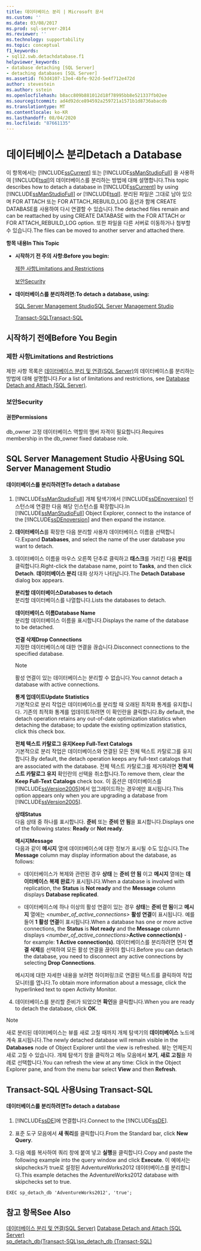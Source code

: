 ```yaml
---
title: 데이터베이스 분리 | Microsoft 문서
ms.custom: ''
ms.date: 03/08/2017
ms.prod: sql-server-2014
ms.reviewer: ''
ms.technology: supportability
ms.topic: conceptual
f1_keywords:
- sql12.swb.detachdatabase.f1
helpviewer_keywords:
- database detaching [SQL Server]
- detaching databases [SQL Server]
ms.assetid: f63d4107-13e4-4bfe-922d-5e4f712e472d
author: stevestein
ms.author: sstein
ms.openlocfilehash: b8acc809b881012d18f78995bb8e521337fb02ee
ms.sourcegitcommit: ad4d92dce894592a259721a1571b1d8736abacdb
ms.translationtype: MT
ms.contentlocale: ko-KR
ms.lasthandoff: 08/04/2020
ms.locfileid: "87661135"
---
```

# <a name="detach-a-database"></a><span data-ttu-id="05443-102">데이터베이스 분리</span><span class="sxs-lookup"><span data-stu-id="05443-102">Detach a Database</span></span>
  <span data-ttu-id="05443-103">이 항목에서는 [!INCLUDE[ssCurrent](../../includes/sscurrent-md.md)] 또는 [!INCLUDE[ssManStudioFull](../../includes/ssmanstudiofull-md.md)] 을 사용하여 [!INCLUDE[tsql](../../includes/tsql-md.md)]의 데이터베이스를 분리하는 방법에 대해 설명합니다.</span><span class="sxs-lookup"><span data-stu-id="05443-103">This topic describes how to detach a database in [!INCLUDE[ssCurrent](../../includes/sscurrent-md.md)] by using [!INCLUDE[ssManStudioFull](../../includes/ssmanstudiofull-md.md)] or [!INCLUDE[tsql](../../includes/tsql-md.md)].</span></span> <span data-ttu-id="05443-104">분리된 파일은 그대로 남아 있으며 FOR ATTACH 또는 FOR ATTACH_REBUILD_LOG 옵션과 함께 CREATE DATABASE를 사용하여 다시 연결할 수 있습니다.</span><span class="sxs-lookup"><span data-stu-id="05443-104">The detached files remain and can be reattached by using CREATE DATABASE with the FOR ATTACH or FOR ATTACH_REBUILD_LOG option.</span></span> <span data-ttu-id="05443-105">또한 파일을 다른 서버로 이동하거나 첨부할 수 있습니다.</span><span class="sxs-lookup"><span data-stu-id="05443-105">The files can be moved to another server and attached there.</span></span>  
  
 <span data-ttu-id="05443-106">**항목 내용**</span><span class="sxs-lookup"><span data-stu-id="05443-106">**In This Topic**</span></span>  
  
-   <span data-ttu-id="05443-107">**시작하기 전 주의 사항:**</span><span class="sxs-lookup"><span data-stu-id="05443-107">**Before you begin:**</span></span>  
  
     [<span data-ttu-id="05443-108">제한 사항</span><span class="sxs-lookup"><span data-stu-id="05443-108">Limitations and Restrictions</span></span>](#Restrictions)  
  
     [<span data-ttu-id="05443-109">보안</span><span class="sxs-lookup"><span data-stu-id="05443-109">Security</span></span>](#Security)  
  
-   <span data-ttu-id="05443-110">**데이터베이스를 분리하려면:**</span><span class="sxs-lookup"><span data-stu-id="05443-110">**To detach a database, using:**</span></span>  
  
     [<span data-ttu-id="05443-111">SQL Server Management Studio</span><span class="sxs-lookup"><span data-stu-id="05443-111">SQL Server Management Studio</span></span>](#SSMSProcedure)  
  
     [<span data-ttu-id="05443-112">Transact-SQL</span><span class="sxs-lookup"><span data-stu-id="05443-112">Transact-SQL</span></span>](#TsqlProcedure)  
  
##  <a name="before-you-begin"></a><a name="BeforeYouBegin"></a> <span data-ttu-id="05443-113">시작하기 전에</span><span class="sxs-lookup"><span data-stu-id="05443-113">Before You Begin</span></span>  
  
###  <a name="limitations-and-restrictions"></a><a name="Restrictions"></a> <span data-ttu-id="05443-114">제한 사항</span><span class="sxs-lookup"><span data-stu-id="05443-114">Limitations and Restrictions</span></span>  
 <span data-ttu-id="05443-115">제한 사항 목록은 [데이터베이스 분리 및 연결&#40;SQL Server&#41;](database-detach-and-attach-sql-server.md)의 데이터베이스를 분리하는 방법에 대해 설명합니다.</span><span class="sxs-lookup"><span data-stu-id="05443-115">For a list of limitations and restrictions, see [Database Detach and Attach &#40;SQL Server&#41;](database-detach-and-attach-sql-server.md).</span></span>  
  
###  <a name="security"></a><a name="Security"></a> <span data-ttu-id="05443-116">보안</span><span class="sxs-lookup"><span data-stu-id="05443-116">Security</span></span>  
  
####  <a name="permissions"></a><a name="Permissions"></a> <span data-ttu-id="05443-117">권한</span><span class="sxs-lookup"><span data-stu-id="05443-117">Permissions</span></span>  
 <span data-ttu-id="05443-118">db_owner 고정 데이터베이스 역할의 멤버 자격이 필요합니다.</span><span class="sxs-lookup"><span data-stu-id="05443-118">Requires membership in the db_owner fixed database role.</span></span>  
  
##  <a name="using-sql-server-management-studio"></a><a name="SSMSProcedure"></a> <span data-ttu-id="05443-119">SQL Server Management Studio 사용</span><span class="sxs-lookup"><span data-stu-id="05443-119">Using SQL Server Management Studio</span></span>  
  
#### <a name="to-detach-a-database"></a><span data-ttu-id="05443-120">데이터베이스를 분리하려면</span><span class="sxs-lookup"><span data-stu-id="05443-120">To detach a database</span></span>  
  
1.  <span data-ttu-id="05443-121">[!INCLUDE[ssManStudioFull](../../includes/ssmanstudiofull-md.md)] 개체 탐색기에서 [!INCLUDE[ssDEnoversion](../../includes/ssdenoversion-md.md)] 인스턴스에 연결한 다음 해당 인스턴스를 확장합니다.</span><span class="sxs-lookup"><span data-stu-id="05443-121">In [!INCLUDE[ssManStudioFull](../../includes/ssmanstudiofull-md.md)] Object Explorer, connect to the instance of the [!INCLUDE[ssDEnoversion](../../includes/ssdenoversion-md.md)] and then expand the instance.</span></span>  
  
2.  <span data-ttu-id="05443-122">**데이터베이스**를 확장한 다음 분리할 사용자 데이터베이스 이름을 선택합니다.</span><span class="sxs-lookup"><span data-stu-id="05443-122">Expand **Databases**, and select the name of the user database you want to detach.</span></span>  
  
3.  <span data-ttu-id="05443-123">데이터베이스 이름을 마우스 오른쪽 단추로 클릭하고 **태스크**를 가리킨 다음 **분리**를 클릭합니다.</span><span class="sxs-lookup"><span data-stu-id="05443-123">Right-click the database name, point to **Tasks**, and then click **Detach**.</span></span> <span data-ttu-id="05443-124">**데이터베이스 분리** 대화 상자가 나타납니다.</span><span class="sxs-lookup"><span data-stu-id="05443-124">The **Detach Database** dialog box appears.</span></span>  
  
     <span data-ttu-id="05443-125">**분리할 데이터베이스**</span><span class="sxs-lookup"><span data-stu-id="05443-125">**Databases to detach**</span></span>  
     <span data-ttu-id="05443-126">분리할 데이터베이스를 나열합니다.</span><span class="sxs-lookup"><span data-stu-id="05443-126">Lists the databases to detach.</span></span>  
  
     <span data-ttu-id="05443-127">**데이터베이스 이름**</span><span class="sxs-lookup"><span data-stu-id="05443-127">**Database Name**</span></span>  
     <span data-ttu-id="05443-128">분리할 데이터베이스 이름을 표시합니다.</span><span class="sxs-lookup"><span data-stu-id="05443-128">Displays the name of the database to be detached.</span></span>  
  
     <span data-ttu-id="05443-129">**연결 삭제**</span><span class="sxs-lookup"><span data-stu-id="05443-129">**Drop Connections**</span></span>  
     <span data-ttu-id="05443-130">지정한 데이터베이스에 대한 연결을 끊습니다.</span><span class="sxs-lookup"><span data-stu-id="05443-130">Disconnect connections to the specified database.</span></span>  
  
    > [!NOTE]  
    >  <span data-ttu-id="05443-131">활성 연결이 있는 데이터베이스는 분리할 수 없습니다.</span><span class="sxs-lookup"><span data-stu-id="05443-131">You cannot detach a database with active connections.</span></span>  
  
     <span data-ttu-id="05443-132">**통계 업데이트**</span><span class="sxs-lookup"><span data-stu-id="05443-132">**Update Statistics**</span></span>  
     <span data-ttu-id="05443-133">기본적으로 분리 작업은 데이터베이스를 분리할 때 오래된 최적화 통계를 유지합니다. 기존의 최적화 통계를 업데이트하려면 이 확인란을 클릭합니다.</span><span class="sxs-lookup"><span data-stu-id="05443-133">By default, the detach operation retains any out-of-date optimization statistics when detaching the database; to update the existing optimization statistics, click this check box.</span></span>  
  
     <span data-ttu-id="05443-134">**전체 텍스트 카탈로그 유지**</span><span class="sxs-lookup"><span data-stu-id="05443-134">**Keep Full-Text Catalogs**</span></span>  
     <span data-ttu-id="05443-135">기본적으로 분리 작업은 데이터베이스와 연결된 모든 전체 텍스트 카탈로그를 유지합니다.</span><span class="sxs-lookup"><span data-stu-id="05443-135">By default, the detach operation keeps any full-text catalogs that are associated with the database.</span></span> <span data-ttu-id="05443-136">전체 텍스트 카탈로그를 제거하려면 **전체 텍스트 카탈로그 유지** 확인란의 선택을 취소합니다.</span><span class="sxs-lookup"><span data-stu-id="05443-136">To remove them, clear the **Keep Full-Text Catalogs** check box.</span></span> <span data-ttu-id="05443-137">이 옵션은 데이터베이스를 [!INCLUDE[ssVersion2005](../../includes/ssversion2005-md.md)]에서 업그레이드하는 경우에만 표시됩니다.</span><span class="sxs-lookup"><span data-stu-id="05443-137">This option appears only when you are upgrading a database from [!INCLUDE[ssVersion2005](../../includes/ssversion2005-md.md)].</span></span>  
  
     <span data-ttu-id="05443-138">**상태**</span><span class="sxs-lookup"><span data-stu-id="05443-138">**Status**</span></span>  
     <span data-ttu-id="05443-139">다음 상태 중 하나를 표시합니다. **준비** 또는 **준비 안 됨**을 표시합니다.</span><span class="sxs-lookup"><span data-stu-id="05443-139">Displays one of the following states: **Ready** or **Not ready**.</span></span>  
  
     <span data-ttu-id="05443-140">**메시지**</span><span class="sxs-lookup"><span data-stu-id="05443-140">**Message**</span></span>  
     <span data-ttu-id="05443-141">다음과 같이 **메시지** 열에 데이터베이스에 대한 정보가 표시될 수도 있습니다.</span><span class="sxs-lookup"><span data-stu-id="05443-141">The **Message** column may display information about the database, as follows:</span></span>  
  
    -   <span data-ttu-id="05443-142">데이터베이스가 복제와 관련된 경우 **상태** 는 **준비 안 됨** 이고 **메시지** 열에는 **데이터베이스 복제 완료**가 표시됩니다.</span><span class="sxs-lookup"><span data-stu-id="05443-142">When a database is involved with replication, the **Status** is **Not ready** and the **Message** column displays **Database replicated**.</span></span>  
  
    -   <span data-ttu-id="05443-143">데이터베이스에 하나 이상의 활성 연결이 있는 경우 **상태**는 **준비 안 됨**이고 **메시지** 열에는 _<number_of_active_connections>_ **활성 연결**이 표시됩니다. 예를 들어 **1 활성 연결**이 표시됩니다.</span><span class="sxs-lookup"><span data-stu-id="05443-143">When a database has one or more active connections, the **Status** is **Not ready** and the **Message** column displays _<number_of_active_connections>_**Active connection(s)** - for example: **1 Active connection(s)**.</span></span> <span data-ttu-id="05443-144">데이터베이스를 분리하려면 먼저 **연결 삭제**를 선택하여 모든 활성 연결을 끊어야 합니다.</span><span class="sxs-lookup"><span data-stu-id="05443-144">Before you can detach the database, you need to disconnect any active connections by selecting **Drop Connections**.</span></span>  
  
     <span data-ttu-id="05443-145">메시지에 대한 자세한 내용을 보려면 하이퍼링크로 연결된 텍스트를 클릭하여 작업 모니터를 엽니다.</span><span class="sxs-lookup"><span data-stu-id="05443-145">To obtain more information about a message, click the hyperlinked text to open Activity Monitor.</span></span>  
  
4.  <span data-ttu-id="05443-146">데이터베이스를 분리할 준비가 되었으면 **확인**을 클릭합니다.</span><span class="sxs-lookup"><span data-stu-id="05443-146">When you are ready to detach the database, click **OK**.</span></span>  
  
> [!NOTE]  
>  <span data-ttu-id="05443-147">새로 분리된 데이터베이스는 뷰를 새로 고칠 때까지 개체 탐색기의 **데이터베이스** 노드에 계속 표시됩니다.</span><span class="sxs-lookup"><span data-stu-id="05443-147">The newly detached database will remain visible in the **Databases** node of Object Explorer until the view is refreshed.</span></span> <span data-ttu-id="05443-148">뷰는 언제든지 새로 고칠 수 있습니다. 개체 탐색기 창을 클릭하고 메뉴 모음에서 **보기**, **새로 고침**을 차례로 선택합니다.</span><span class="sxs-lookup"><span data-stu-id="05443-148">You can refresh the view at any time: Click in the Object Explorer pane, and from the menu bar select **View** and then **Refresh**.</span></span>  
  
##  <a name="using-transact-sql"></a><a name="TsqlProcedure"></a> <span data-ttu-id="05443-149">Transact-SQL 사용</span><span class="sxs-lookup"><span data-stu-id="05443-149">Using Transact-SQL</span></span>  
  
#### <a name="to-detach-a-database"></a><span data-ttu-id="05443-150">데이터베이스를 분리하려면</span><span class="sxs-lookup"><span data-stu-id="05443-150">To detach a database</span></span>  
  
1.  <span data-ttu-id="05443-151">[!INCLUDE[ssDE](../../includes/ssde-md.md)]에 연결합니다.</span><span class="sxs-lookup"><span data-stu-id="05443-151">Connect to the [!INCLUDE[ssDE](../../includes/ssde-md.md)].</span></span>  
  
2.  <span data-ttu-id="05443-152">표준 도구 모음에서 **새 쿼리**를 클릭합니다.</span><span class="sxs-lookup"><span data-stu-id="05443-152">From the Standard bar, click **New Query**.</span></span>  
  
3.  <span data-ttu-id="05443-153">다음 예를 복사하여 쿼리 창에 붙여 넣고 **실행**을 클릭합니다.</span><span class="sxs-lookup"><span data-stu-id="05443-153">Copy and paste the following example into the query window and click **Execute**.</span></span> <span data-ttu-id="05443-154">이 예에서는 skipchecks가 true로 설정된 AdventureWorks2012 데이터베이스를 분리합니다.</span><span class="sxs-lookup"><span data-stu-id="05443-154">This example detaches the AdventureWorks2012 database with skipchecks set to true.</span></span>  
  
```  
EXEC sp_detach_db 'AdventureWorks2012', 'true';  
```  
  
## <a name="see-also"></a><span data-ttu-id="05443-155">참고 항목</span><span class="sxs-lookup"><span data-stu-id="05443-155">See Also</span></span>  
 <span data-ttu-id="05443-156">[데이터베이스 분리 및 연결&#40;SQL Server&#41;](database-detach-and-attach-sql-server.md) </span><span class="sxs-lookup"><span data-stu-id="05443-156">[Database Detach and Attach &#40;SQL Server&#41;](database-detach-and-attach-sql-server.md) </span></span>  
 [<span data-ttu-id="05443-157">sp_detach_db&#40;Transact-SQL&#41;</span><span class="sxs-lookup"><span data-stu-id="05443-157">sp_detach_db &#40;Transact-SQL&#41;</span></span>](/sql/relational-databases/system-stored-procedures/sp-detach-db-transact-sql)  
  
  
